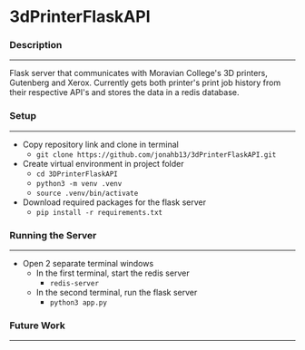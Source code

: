 # 3dPrinterFlaskAPI

### Description
___
Flask server that communicates with Moravian College's 3D printers, Gutenberg and Xerox. Currently gets both printer's print job history from their respective API's and stores the data in a redis database.

### Setup
___
* Copy repository link and clone in terminal
	* `git clone https://github.com/jonahb13/3dPrinterFlaskAPI.git`
* Create virtual environment in project folder
	* `cd 3DPrinterFlaskAPI`
	* `python3 -m venv .venv`
	* `source .venv/bin/activate`
* Download required packages for the flask server
	* `pip install -r requirements.txt`

### Running the Server
___
* Open 2 separate terminal windows 
	* In the first terminal, start the redis server
		* `redis-server`
	* In the second terminal, run the flask server
		* `python3 app.py`

### Future Work
___
